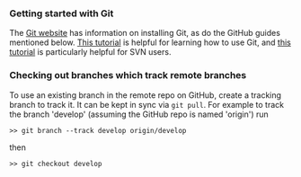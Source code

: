 ### Getting started with Git
The [Git website](http://git-scm.com/) has information on installing Git, as do the GitHub guides mentioned below. [This tutorial](http://progit.org/book/ch1-3.html) is helpful for learning how to use Git, and [this tutorial](https://git.wiki.kernel.org/index.php/GitSvnCrashCourse) is particularly helpful for SVN users.

### Checking out branches which track remote branches

To use an existing branch in the remote repo on GitHub, create a tracking branch to track it. It can be kept in sync via ```git pull```. For example to track the branch 'develop' (assuming the GitHub repo is named 'origin') run

```
>> git branch --track develop origin/develop
```

then

```
>> git checkout develop
```